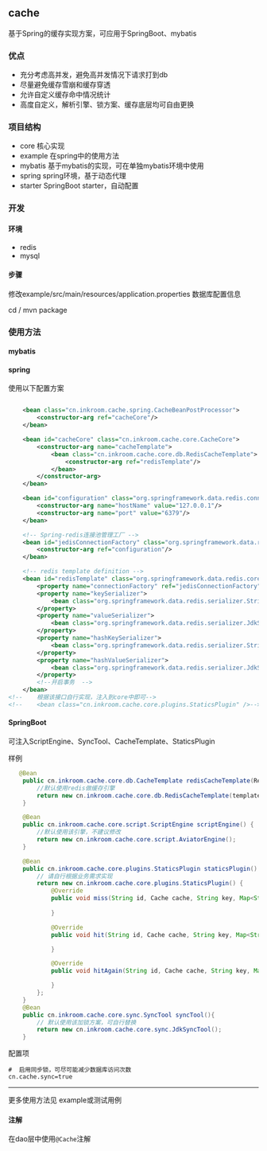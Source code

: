 ## cache

基于Spring的缓存实现方案，可应用于SpringBoot、mybatis


### 优点

- 充分考虑高并发，避免高并发情况下请求打到db
- 尽量避免缓存雪崩和缓存穿透
- 允许自定义缓存命中情况统计
- 高度自定义，解析引擎、锁方案、缓存底层均可自由更换

### 项目结构

- core 核心实现
- example 在spring中的使用方法
- mybatis 基于mybatis的实现，可在单独mybatis环境中使用
- spring spring环境，基于动态代理
- starter SpringBoot starter，自动配置


### 开发

#### 环境

- redis
- mysql

#### 步骤

修改example/src/main/resources/application.properties 数据库配置信息

cd /
mvn package

### 使用方法

#### mybatis

#### spring

使用以下配置方案

```xml

    <bean class="cn.inkroom.cache.spring.CacheBeanPostProcessor">
        <constructor-arg ref="cacheCore"/>
    </bean>

    <bean id="cacheCore" class="cn.inkroom.cache.core.CacheCore">
        <constructor-arg name="cacheTemplate">
            <bean class="cn.inkroom.cache.core.db.RedisCacheTemplate">
                <constructor-arg ref="redisTemplate"/>
            </bean>
        </constructor-arg>
    </bean>

    <bean id="configuration" class="org.springframework.data.redis.connection.RedisStandaloneConfiguration">
        <constructor-arg name="hostName" value="127.0.0.1"/>
        <constructor-arg name="port" value="6379"/>
    </bean>

    <!-- Spring-redis连接池管理工厂 -->
    <bean id="jedisConnectionFactory" class="org.springframework.data.redis.connection.jedis.JedisConnectionFactory">
        <constructor-arg ref="configuration"/>
    </bean>

    <!-- redis template definition -->
    <bean id="redisTemplate" class="org.springframework.data.redis.core.RedisTemplate">
        <property name="connectionFactory" ref="jedisConnectionFactory"/>
        <property name="keySerializer">
            <bean class="org.springframework.data.redis.serializer.StringRedisSerializer"/>
        </property>
        <property name="valueSerializer">
            <bean class="org.springframework.data.redis.serializer.JdkSerializationRedisSerializer"/>
        </property>
        <property name="hashKeySerializer">
            <bean class="org.springframework.data.redis.serializer.StringRedisSerializer"/>
        </property>
        <property name="hashValueSerializer">
            <bean class="org.springframework.data.redis.serializer.JdkSerializationRedisSerializer"/>
        </property>
        <!--开启事务  -->
    </bean>
<!--    根据该接口自行实现，注入到core中即可-->
<!--    <bean class="cn.inkroom.cache.core.plugins.StaticsPlugin" />-->

```


#### SpringBoot

可注入ScriptEngine、SyncTool、CacheTemplate、StaticsPlugin

样例
```java
   @Bean
    public cn.inkroom.cache.core.db.CacheTemplate redisCacheTemplate(RedisTemplate<Object, Object> template) {
        //默认使用redis做缓存引擎    
        return new cn.inkroom.cache.core.db.RedisCacheTemplate(template);
    }

    @Bean
    public cn.inkroom.cache.core.script.ScriptEngine scriptEngine() {                                                                     
        //默认使用该引擎，不建议修改
        return new cn.inkroom.cache.core.script.AviatorEngine();
    }

    @Bean
    public cn.inkroom.cache.core.plugins.StaticsPlugin staticsPlugin() {
        // 请自行根据业务需求实现
        return new cn.inkroom.cache.core.plugins.StaticsPlugin() {
            @Override
            public void miss(String id, Cache cache, String key, Map<String, Object> args) {
                
            }

            @Override
            public void hit(String id, Cache cache, String key, Map<String, Object> args) {

            }

            @Override
            public void hitAgain(String id, Cache cache, String key, Map<String, Object> args) {

            }
        };
    }
    @Bean
    public cn.inkroom.cache.core.sync.SyncTool syncTool(){
        // 默认使用该加锁方案，可自行替换
        return new cn.inkroom.cache.core.sync.JdkSyncTool();
    }

```

配置项

```properties
#  启用同步锁，可尽可能减少数据库访问次数
cn.cache.sync=true
```


---
更多使用方法见 example或测试用例

#### 注解

在dao层中使用`@Cache`注解


